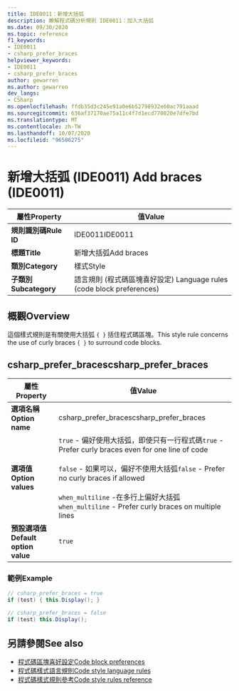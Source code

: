 ```yaml
---
title: IDE0011：新增大括弧
description: 瞭解程式碼分析規則 IDE0011：加入大括弧
ms.date: 09/30/2020
ms.topic: reference
f1_keywords:
- IDE0011
- csharp_prefer_braces
helpviewer_keywords:
- IDE0011
- csharp_prefer_braces
author: gewarren
ms.author: gewarren
dev_langs:
- CSharp
ms.openlocfilehash: ffdb35d3c245e91a0e6b52798932e60ac791aaad
ms.sourcegitcommit: 636af37170ae75a11c4f7d1ecd770820e7dfe7bd
ms.translationtype: MT
ms.contentlocale: zh-TW
ms.lasthandoff: 10/07/2020
ms.locfileid: "96586275"
---
```

# <a name="add-braces-ide0011"></a><span data-ttu-id="549ad-103">新增大括弧 (IDE0011) </span><span class="sxs-lookup"><span data-stu-id="549ad-103">Add braces (IDE0011)</span></span>

|<span data-ttu-id="549ad-104">屬性</span><span class="sxs-lookup"><span data-stu-id="549ad-104">Property</span></span>|<span data-ttu-id="549ad-105">值</span><span class="sxs-lookup"><span data-stu-id="549ad-105">Value</span></span>|
|-|-|
| <span data-ttu-id="549ad-106">**規則識別碼**</span><span class="sxs-lookup"><span data-stu-id="549ad-106">**Rule ID**</span></span> | <span data-ttu-id="549ad-107">IDE0011</span><span class="sxs-lookup"><span data-stu-id="549ad-107">IDE0011</span></span> |
| <span data-ttu-id="549ad-108">**標題**</span><span class="sxs-lookup"><span data-stu-id="549ad-108">**Title**</span></span> | <span data-ttu-id="549ad-109">新增大括弧</span><span class="sxs-lookup"><span data-stu-id="549ad-109">Add braces</span></span> |
| <span data-ttu-id="549ad-110">**類別**</span><span class="sxs-lookup"><span data-stu-id="549ad-110">**Category**</span></span> | <span data-ttu-id="549ad-111">樣式</span><span class="sxs-lookup"><span data-stu-id="549ad-111">Style</span></span> |
| <span data-ttu-id="549ad-112">**子類別**</span><span class="sxs-lookup"><span data-stu-id="549ad-112">**Subcategory**</span></span> | <span data-ttu-id="549ad-113">語言規則 (程式碼區塊喜好設定) </span><span class="sxs-lookup"><span data-stu-id="549ad-113">Language rules (code block preferences)</span></span> |

## <a name="overview"></a><span data-ttu-id="549ad-114">概觀</span><span class="sxs-lookup"><span data-stu-id="549ad-114">Overview</span></span>

<span data-ttu-id="549ad-115">這個樣式規則是有關使用大括弧 `{ }` 括住程式碼區塊。</span><span class="sxs-lookup"><span data-stu-id="549ad-115">This style rule concerns the use of curly braces `{ }` to surround code blocks.</span></span>

## <a name="csharp_prefer_braces"></a><span data-ttu-id="549ad-116">csharp_prefer_braces</span><span class="sxs-lookup"><span data-stu-id="549ad-116">csharp_prefer_braces</span></span>

|<span data-ttu-id="549ad-117">屬性</span><span class="sxs-lookup"><span data-stu-id="549ad-117">Property</span></span>|<span data-ttu-id="549ad-118">值</span><span class="sxs-lookup"><span data-stu-id="549ad-118">Value</span></span>|
|-|-|
| <span data-ttu-id="549ad-119">**選項名稱**</span><span class="sxs-lookup"><span data-stu-id="549ad-119">**Option name**</span></span> | <span data-ttu-id="549ad-120">csharp_prefer_braces</span><span class="sxs-lookup"><span data-stu-id="549ad-120">csharp_prefer_braces</span></span>
| <span data-ttu-id="549ad-121">**選項值**</span><span class="sxs-lookup"><span data-stu-id="549ad-121">**Option values**</span></span> | <span data-ttu-id="549ad-122">`true` - 偏好使用大括弧，即使只有一行程式碼</span><span class="sxs-lookup"><span data-stu-id="549ad-122">`true` - Prefer curly braces even for one line of code</span></span><br /><br /><span data-ttu-id="549ad-123">`false` - 如果可以，偏好不使用大括弧</span><span class="sxs-lookup"><span data-stu-id="549ad-123">`false` - Prefer no curly braces if allowed</span></span><br /><br /><span data-ttu-id="549ad-124">`when_multiline` -在多行上偏好大括弧</span><span class="sxs-lookup"><span data-stu-id="549ad-124">`when_multiline` - Prefer curly braces on multiple lines</span></span> |
| <span data-ttu-id="549ad-125">**預設選項值**</span><span class="sxs-lookup"><span data-stu-id="549ad-125">**Default option value**</span></span> | `true` |

### <a name="example"></a><span data-ttu-id="549ad-126">範例</span><span class="sxs-lookup"><span data-stu-id="549ad-126">Example</span></span>

```csharp
// csharp_prefer_braces = true
if (test) { this.Display(); }

// csharp_prefer_braces = false
if (test) this.Display();
```

## <a name="see-also"></a><span data-ttu-id="549ad-127">另請參閱</span><span class="sxs-lookup"><span data-stu-id="549ad-127">See also</span></span>

- [<span data-ttu-id="549ad-128">程式碼區塊喜好設定</span><span class="sxs-lookup"><span data-stu-id="549ad-128">Code block preferences</span></span>](code-block-preferences.md)
- [<span data-ttu-id="549ad-129">程式碼樣式語言規則</span><span class="sxs-lookup"><span data-stu-id="549ad-129">Code style language rules</span></span>](language-rules.md)
- [<span data-ttu-id="549ad-130">程式碼樣式規則參考</span><span class="sxs-lookup"><span data-stu-id="549ad-130">Code style rules reference</span></span>](index.md)
